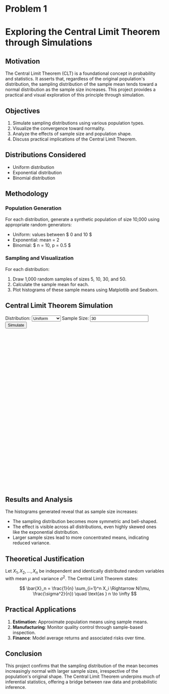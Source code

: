 # Problem 1
# Exploring the Central Limit Theorem through Simulations

## Motivation

The Central Limit Theorem (CLT) is a foundational concept in probability and statistics. It asserts that, regardless of the original population's distribution, the sampling distribution of the sample mean tends toward a normal distribution as the sample size increases. This project provides a practical and visual exploration of this principle through simulation.

## Objectives

1. Simulate sampling distributions using various population types.
2. Visualize the convergence toward normality.
3. Analyze the effects of sample size and population shape.
4. Discuss practical implications of the Central Limit Theorem.

## Distributions Considered

* Uniform distribution
* Exponential distribution
* Binomial distribution

## Methodology

### Population Generation

For each distribution, generate a synthetic population of size 10,000 using appropriate random generators:

* Uniform: values between $ 0 and 10 $
* Exponential: mean = $2$
* Binomial: $ n = 10, p = 0.5 $


### Sampling and Visualization

For each distribution:

1. Draw 1,000 random samples of sizes 5, 10, 30, and 50.
2. Calculate the sample mean for each.
3. Plot histograms of these sample means using Matplotlib and Seaborn.


<!DOCTYPE html>
<html>
<head>
  <script src="https://cdn.plot.ly/plotly-latest.min.js"></script>
</head>
<body>
  <h2>Central Limit Theorem Simulation</h2>
  <label for="distribution">Distribution:</label>
  <select id="distribution">
    <option value="uniform">Uniform</option>
    <option value="exponential">Exponential</option>
    <option value="binomial">Binomial</option>
  </select>
  <label for="sampleSize">Sample Size:</label>
  <input type="number" id="sampleSize" value="30">
  <button onclick="simulateCLT()">Simulate</button>

  <div id="plot" style="width:100%;max-width:700px;height:500px;"></div>

  <script>
    function generatePopulation(type, size = 10000) {
      const data = [];
      if (type === "uniform") {
        for (let i = 0; i < size; i++) data.push(Math.random() * 10);
      } else if (type === "exponential") {
        for (let i = 0; i < size; i++) data.push(-2 * Math.log(1 - Math.random()));
      } else if (type === "binomial") {
        for (let i = 0; i < size; i++) {
          let sum = 0;
          for (let j = 0; j < 10; j++) {
            sum += Math.random() < 0.5 ? 1 : 0;
          }
          data.push(sum);
        }
      }
      return data;
    }

    function simulateCLT() {
      const dist = document.getElementById("distribution").value;
      const sampleSize = parseInt(document.getElementById("sampleSize").value);
      const population = generatePopulation(dist);
      const sampleMeans = [];

      for (let i = 0; i < 1000; i++) {
        const sample = [];
        for (let j = 0; j < sampleSize; j++) {
          const idx = Math.floor(Math.random() * population.length);
          sample.push(population[idx]);
        }
        const mean = sample.reduce((a, b) => a + b, 0) / sample.length;
        sampleMeans.push(mean);
      }

      const trace = {
        x: sampleMeans,
        type: 'histogram',
        marker: { color: 'skyblue' },
      };

      const layout = {
        title: `${dist.charAt(0).toUpperCase() + dist.slice(1)} Distribution - Sample Means (n=${sampleSize})`,
        xaxis: { title: 'Sample Mean' },
        yaxis: { title: 'Frequency' }
      };

      Plotly.newPlot('plot', [trace], layout);
    }
  </script>
</body>
</html>

## Results and Analysis

The histograms generated reveal that as sample size increases:

* The sampling distribution becomes more symmetric and bell-shaped.
* The effect is visible across all distributions, even highly skewed ones like the exponential distribution.
* Larger sample sizes lead to more concentrated means, indicating reduced variance.

## Theoretical Justification

Let $X_1, X_2, \ldots, X_n$ be independent and identically distributed random variables with mean $\mu$ and variance $\sigma^2$. The Central Limit Theorem states:

$$
\bar{X}_n = \frac{1}{n} \sum_{i=1}^n X_i \Rightarrow N(\mu, \frac{\sigma^2}{n}) \quad \text{as } n \to \infty
$$

## Practical Applications

1. **Estimation**: Approximate population means using sample means.
2. **Manufacturing**: Monitor quality control through sample-based inspection.
3. **Finance**: Model average returns and associated risks over time.

## Conclusion

This project confirms that the sampling distribution of the mean becomes increasingly normal with larger sample sizes, irrespective of the population's original shape. The Central Limit Theorem underpins much of inferential statistics, offering a bridge between raw data and probabilistic inference.
